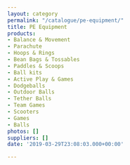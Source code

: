 ```yaml
---
layout: category
permalink: "/catalogue/pe-equipment/"
title: PE Equipment
products:
- Balance & Movement
- Parachute
- Hoops & Rings
- Bean Bags & Tossables
- Paddles & Scoops
- Ball kits
- Active Play & Games
- Dodgeballs
- Outdoor Balls
- Tether Balls
- Team Games
- Scooters
- Games
- Balls
photos: []
suppliers: []
date: '2019-03-29T23:08:03.000+00:00'

---
```

